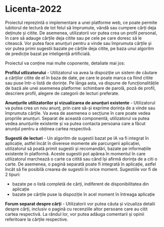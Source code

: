 # Licenta-2022

Proiectul reprezintă o implementare a unei platforme web, ce poate permite iubitorul de lectură de tot felul să împrumute, vândă sau cumpere cărți deja deținute și citite. De asemenea, utilizatorii vor putea crea un profil personal, în care să adauge cărțile deja citite sau pe cele pe care doresc să le citească. Vor putea face anunțuri pentru a vinde sau împrumuta cărțile și vor putea primi sugestii bazate pe cărțile deja citite, pe baza unui algoritm de predicție bazat pe inteligență artificială.

Proiectul va conține mai multe coponente, detaliate mai jos:

**Profilul utlizatorului** - 
Utilizatorul va avea la dispoziție un sistem de căutare a cărților citite de el în baza de date, pe care le poate marca ca fiind citite sau puse într-o listă de dorințe.
Pe lânga asta, va dispune de funcționalitățile de bază ale unei asemenea platforme: schimbare de parolă, poză de profil, descriere profil, alegere de categorii de lecturi preferate.

**Anunțurile utilizatorilor și vizualizarea de anunțuri existente** - 
Utilizatorul va putea crea un nou anunț, prin care să-și exprime dorința de a vinde sau împrumuta cărțile. Va avea de asemenea o secțiune în care poate vedea propriile anunțuri. Separat de această componentă, utilizatorul va putea vedea anunțurile existente și va putea contacta persoana care a făcut anunțul pentru a obținea cartea respectivă.

**Sugestii de lecturi** - 
Un algoritm de sugestii bazat pe IA va fi integrat în aplicație, astfel încât în diverese momente ale parcurgerii aplicației, utilizatorul să poată primit sugestii și recomandări, bazate pe informațiile existente în platformă. Aceste sugestii pot apărea în momentul în care utilizatorul marchează o carte ca citită sau când își afirmă dorința de a citi o carte. De asemenea, o pagină separată poate fi integrată în aplicație, astfel încât să fie posibilă crearea de sugestii în orice moment.
Sugestiile vor fi de 2 tipuri:
 - bazate pe o listă completă de cărți, indiferent de disponibilitatea din aplicație
 - bazate pe cărțile puse la dispoziție în acel moment în întreaga aplicație

**Forum separat despre cărți** - 
Utilizatorii vor putea căuta și vizualiza detalii despre cărți, inclusiv o pagină cu recenziile altor persoane care au citit cartea respectivă. La rândul lor, vor putea adăuga comentarii și opinii referitoare la cărțile respective.
